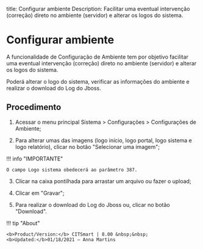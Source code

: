title: Configurar ambiente
Description: Facilitar uma eventual intervenção (correção) direto no ambiente (servidor) e alterar os logos do sistema.
# Configurar ambiente

A funcionalidade de Configuração de Ambiente tem por objetivo facilitar uma
eventual intervenção (correção) direto no ambiente (servidor) e alterar os logos
do sistema.

Poderá alterar o logo do sistema, verificar as informações do ambiente e
realizar o download do Log do Jboss.

Procedimento
----------------

1.  Acessar o menu principal Sistema \> Configurações \> Configurações de
    Ambiente;

2.  Para alterar umas das imagens (logo início, logo portal, logo sistema e logo
    relatório), clicar no botão "Selecionar uma imagem";
    
!!! info "IMPORTANTE"

    O campo Logo sistema obedecerá ao parâmetro 387.
    

3.  Clicar na caixa pontilhada para arrastar um arquivo ou fazer o upload;

4.  Clicar em "Gravar";

5.  Para realizar o download do Log do Jboss ou, clicar no botão "Download".


!!! tip "About"

    <b>Product/Version:</b> CITSmart | 8.00 &nbsp;&nbsp;
    <b>Updated:</b>01/18/2021 – Anna Martins
